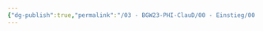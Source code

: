 ```yaml
---
{"dg-publish":true,"permalink":"/03 - BGW23-PHI-ClauD/00 - Einstieg/00 - Präsentation.excalidraw/","tags":["excalidraw"]}
---
```

<style> .container {font-family: sans-serif; text-align: center;} .button-wrapper button {z-index: 1;height: 40px; width: 100px; margin: 10px;padding: 5px;} .excalidraw .App-menu_top .buttonList { display: flex;} .excalidraw-wrapper { height: 800px; margin: 50px; position: relative;} :root[dir="ltr"] .excalidraw .layer-ui__wrapper .zen-mode-transition.App-menu_bottom--transition-left {transform: none;} </style><script src="https://cdn.jsdelivr.net/npm/react@17/umd/react.production.min.js"></script><script src="https://cdn.jsdelivr.net/npm/react-dom@17/umd/react-dom.production.min.js"></script><script type="text/javascript" src="https://cdn.jsdelivr.net/npm/@excalidraw/excalidraw@0/dist/excalidraw.production.min.js"></script><div id="00_-_Präsentationexcalidraw.md"></div><script>(function(){const InitialData={"type":"excalidraw","version":2,"source":"https://github.com/zsviczian/obsidian-excalidraw-plugin/releases/tag/1.9.19","elements":[{"type":"rectangle","version":1,"versionNonce":51299577,"isDeleted":false,"id":"HxlcHWME","fillStyle":"hachure","strokeWidth":1,"strokeStyle":"solid","roughness":1,"opacity":100,"angle":0,"x":-1201.8375701904297,"y":-6131.837127685547,"strokeColor":"#000000","backgroundColor":"transparent","width":1440,"height":1080,"seed":46336,"groupIds":["DxcqPydr"],"frameId":null,"roundness":null,"boundElements":[],"updated":1693768009327,"link":null,"locked":true},{"type":"image","version":1,"versionNonce":606735863,"isDeleted":false,"id":"gGFZOPyT","fillStyle":"hachure","strokeWidth":1,"strokeStyle":"solid","roughness":1,"opacity":100,"angle":0,"x":-1201.8375701904297,"y":-6131.837127685547,"strokeColor":"#000000","backgroundColor":"transparent","width":1440,"height":1080,"seed":78073,"groupIds":["DxcqPydr"],"frameId":null,"roundness":null,"boundElements":[],"updated":1693768010993,"link":null,"locked":true,"customData":{"isAnchored":false},"status":"pending","fileId":"ea73f057fa52ba1ebc3e7c391e8ec3abcca2b5c7","scale":[1,1]},{"type":"rectangle","version":1,"versionNonce":709251262,"isDeleted":false,"id":"aYHqkSNa","fillStyle":"hachure","strokeWidth":1,"strokeStyle":"solid","roughness":1,"opacity":100,"angle":0,"x":-1201.8375701904297,"y":-5031.837127685547,"strokeColor":"#000000","backgroundColor":"transparent","width":1440,"height":1080,"seed":46655,"groupIds":["ZRXBcbBZ"],"frameId":null,"roundness":null,"boundElements":[],"updated":1693768010994,"link":null,"locked":true},{"type":"image","version":1,"versionNonce":966693522,"isDeleted":false,"id":"nDHkjxut","fillStyle":"hachure","strokeWidth":1,"strokeStyle":"solid","roughness":1,"opacity":100,"angle":0,"x":-1201.8375701904297,"y":-5031.837127685547,"strokeColor":"#000000","backgroundColor":"transparent","width":1440,"height":1080,"seed":27408,"groupIds":["ZRXBcbBZ"],"frameId":null,"roundness":null,"boundElements":[],"updated":1693768012006,"link":null,"locked":true,"customData":{"isAnchored":false},"status":"pending","fileId":"90fa62060cdda1cb0438e5aab6e3ada5abe1f3e4","scale":[1,1]},{"type":"rectangle","version":1,"versionNonce":444012797,"isDeleted":false,"id":"M2MN0RRR","fillStyle":"hachure","strokeWidth":1,"strokeStyle":"solid","roughness":1,"opacity":100,"angle":0,"x":-1201.8375701904297,"y":-3931.837127685547,"strokeColor":"#000000","backgroundColor":"transparent","width":1440,"height":1080,"seed":78836,"groupIds":["d6uWiUQr"],"frameId":null,"roundness":null,"boundElements":[],"updated":1693768012006,"link":null,"locked":true},{"type":"image","version":1,"versionNonce":713399366,"isDeleted":false,"id":"D9uVeURV","fillStyle":"hachure","strokeWidth":1,"strokeStyle":"solid","roughness":1,"opacity":100,"angle":0,"x":-1201.8375701904297,"y":-3931.837127685547,"strokeColor":"#000000","backgroundColor":"transparent","width":1440,"height":1080,"seed":40612,"groupIds":["d6uWiUQr"],"frameId":null,"roundness":null,"boundElements":[],"updated":1693768013073,"link":null,"locked":true,"customData":{"isAnchored":false},"status":"pending","fileId":"4fadd97a413644819f56bc4643dccf131d8c0831","scale":[1,1]},{"type":"rectangle","version":1,"versionNonce":987484397,"isDeleted":false,"id":"2Ya5yGnp","fillStyle":"hachure","strokeWidth":1,"strokeStyle":"solid","roughness":1,"opacity":100,"angle":0,"x":-1201.8375701904297,"y":-2831.837127685547,"strokeColor":"#000000","backgroundColor":"transparent","width":1440,"height":1080,"seed":78783,"groupIds":["fHzvH58c"],"frameId":null,"roundness":null,"boundElements":[],"updated":1693768013074,"link":null,"locked":true},{"type":"image","version":1,"versionNonce":852411639,"isDeleted":false,"id":"mmt2nH8O","fillStyle":"hachure","strokeWidth":1,"strokeStyle":"solid","roughness":1,"opacity":100,"angle":0,"x":-1201.8375701904297,"y":-2831.837127685547,"strokeColor":"#000000","backgroundColor":"transparent","width":1440,"height":1080,"seed":24342,"groupIds":["fHzvH58c"],"frameId":null,"roundness":null,"boundElements":[],"updated":1693768014258,"link":null,"locked":true,"customData":{"isAnchored":false},"status":"pending","fileId":"29d1d1479d0f7db7de6b791f1abaf7f87527802a","scale":[1,1]},{"type":"rectangle","version":1,"versionNonce":149097899,"isDeleted":false,"id":"khLPFbri","fillStyle":"hachure","strokeWidth":1,"strokeStyle":"solid","roughness":1,"opacity":100,"angle":0,"x":-1201.8375701904297,"y":-1731.8371276855469,"strokeColor":"#000000","backgroundColor":"transparent","width":1440,"height":1080,"seed":15687,"groupIds":["xfX8IaXb"],"frameId":null,"roundness":null,"boundElements":[],"updated":1693768014258,"link":null,"locked":true},{"type":"image","version":1,"versionNonce":240026073,"isDeleted":false,"id":"eUbjE3pW","fillStyle":"hachure","strokeWidth":1,"strokeStyle":"solid","roughness":1,"opacity":100,"angle":0,"x":-1201.8375701904297,"y":-1731.8371276855469,"strokeColor":"#000000","backgroundColor":"transparent","width":1440,"height":1080,"seed":74927,"groupIds":["xfX8IaXb"],"frameId":null,"roundness":null,"boundElements":[],"updated":1693768015020,"link":null,"locked":true,"customData":{"isAnchored":false},"status":"pending","fileId":"7a215b5204ebe6afd145d10701c75926ee84b51e","scale":[1,1]},{"type":"rectangle","version":1,"versionNonce":888253381,"isDeleted":false,"id":"YWWYGz1g","fillStyle":"hachure","strokeWidth":1,"strokeStyle":"solid","roughness":1,"opacity":100,"angle":0,"x":-1201.8375701904297,"y":-631.8371276855469,"strokeColor":"#000000","backgroundColor":"transparent","width":1440,"height":1080,"seed":69937,"groupIds":["voH3zUFI"],"frameId":null,"roundness":null,"boundElements":[],"updated":1693768015020,"link":null,"locked":true},{"type":"image","version":1,"versionNonce":467984385,"isDeleted":false,"id":"8oT5S67w","fillStyle":"hachure","strokeWidth":1,"strokeStyle":"solid","roughness":1,"opacity":100,"angle":0,"x":-1201.8375701904297,"y":-631.8371276855469,"strokeColor":"#000000","backgroundColor":"transparent","width":1440,"height":1080,"seed":1784,"groupIds":["voH3zUFI"],"frameId":null,"roundness":null,"boundElements":[],"updated":1693768017782,"link":null,"locked":true,"customData":{"isAnchored":false},"status":"pending","fileId":"f41b8cf69e3172d3fcf40d9a5a6b607c337e0e85","scale":[1,1]},{"type":"rectangle","version":1,"versionNonce":979016158,"isDeleted":false,"id":"JPd5oWDQ","fillStyle":"hachure","strokeWidth":1,"strokeStyle":"solid","roughness":1,"opacity":100,"angle":0,"x":-1201.8375701904297,"y":468.1628723144531,"strokeColor":"#000000","backgroundColor":"transparent","width":1440,"height":1080,"seed":27307,"groupIds":["9sKo8tEf"],"frameId":null,"roundness":null,"boundElements":[],"updated":1693768017782,"link":null,"locked":true},{"type":"image","version":1,"versionNonce":68190416,"isDeleted":false,"id":"nbCQJ8cP","fillStyle":"hachure","strokeWidth":1,"strokeStyle":"solid","roughness":1,"opacity":100,"angle":0,"x":-1201.8375701904297,"y":468.1628723144531,"strokeColor":"#000000","backgroundColor":"transparent","width":1440,"height":1080,"seed":27912,"groupIds":["9sKo8tEf"],"frameId":null,"roundness":null,"boundElements":[],"updated":1693768018757,"link":null,"locked":true,"customData":{"isAnchored":false},"status":"pending","fileId":"5cd46530ee6838db31d8dcf72efa0080c723ea0e","scale":[1,1]},{"type":"rectangle","version":1,"versionNonce":843441143,"isDeleted":false,"id":"FXPZm0j7","fillStyle":"hachure","strokeWidth":1,"strokeStyle":"solid","roughness":1,"opacity":100,"angle":0,"x":-1201.8375701904297,"y":1568.1628723144531,"strokeColor":"#000000","backgroundColor":"transparent","width":1440,"height":1080,"seed":85107,"groupIds":["OqxRQSet"],"frameId":null,"roundness":null,"boundElements":[],"updated":1693768018758,"link":null,"locked":true},{"type":"image","version":1,"versionNonce":432109370,"isDeleted":false,"id":"fVZ725yd","fillStyle":"hachure","strokeWidth":1,"strokeStyle":"solid","roughness":1,"opacity":100,"angle":0,"x":-1201.8375701904297,"y":1568.1628723144531,"strokeColor":"#000000","backgroundColor":"transparent","width":1440,"height":1080,"seed":65540,"groupIds":["OqxRQSet"],"frameId":null,"roundness":null,"boundElements":[],"updated":1693768020201,"link":null,"locked":true,"customData":{"isAnchored":false},"status":"pending","fileId":"9ff6a6cfaa23c1c65383cddf83ba5959fac4ad91","scale":[1,1]},{"type":"rectangle","version":1,"versionNonce":389025147,"isDeleted":false,"id":"8XuFCYhk","fillStyle":"hachure","strokeWidth":1,"strokeStyle":"solid","roughness":1,"opacity":100,"angle":0,"x":-1201.8375701904297,"y":2668.162872314453,"strokeColor":"#000000","backgroundColor":"transparent","width":1440,"height":1080,"seed":48005,"groupIds":["g3rTiGJs"],"frameId":null,"roundness":null,"boundElements":[],"updated":1693768020201,"link":null,"locked":true},{"type":"image","version":1,"versionNonce":193304191,"isDeleted":false,"id":"BVXZr3qP","fillStyle":"hachure","strokeWidth":1,"strokeStyle":"solid","roughness":1,"opacity":100,"angle":0,"x":-1201.8375701904297,"y":2668.162872314453,"strokeColor":"#000000","backgroundColor":"transparent","width":1440,"height":1080,"seed":27815,"groupIds":["g3rTiGJs"],"frameId":null,"roundness":null,"boundElements":[],"updated":1693768021159,"link":null,"locked":true,"customData":{"isAnchored":false},"status":"pending","fileId":"7a22eaa6b71caec35aa22d20fd44ccd80b3d7f00","scale":[1,1]},{"type":"rectangle","version":1,"versionNonce":605472330,"isDeleted":false,"id":"qp5Be9X2","fillStyle":"hachure","strokeWidth":1,"strokeStyle":"solid","roughness":1,"opacity":100,"angle":0,"x":-1201.8375701904297,"y":3768.162872314453,"strokeColor":"#000000","backgroundColor":"transparent","width":1440,"height":1080,"seed":63933,"groupIds":["RF39uUqd"],"frameId":null,"roundness":null,"boundElements":[],"updated":1693768021159,"link":null,"locked":true},{"type":"image","version":1,"versionNonce":931959796,"isDeleted":false,"id":"NHxyCmjk","fillStyle":"hachure","strokeWidth":1,"strokeStyle":"solid","roughness":1,"opacity":100,"angle":0,"x":-1201.8375701904297,"y":3768.162872314453,"strokeColor":"#000000","backgroundColor":"transparent","width":1440,"height":1080,"seed":11361,"groupIds":["RF39uUqd"],"frameId":null,"roundness":null,"boundElements":[],"updated":1693768021869,"link":null,"locked":true,"customData":{"isAnchored":false},"status":"pending","fileId":"d29fa4f4ff66467ce5c106a3cbdcd0c37d7dac9c","scale":[1,1]},{"type":"rectangle","version":1,"versionNonce":878195380,"isDeleted":false,"id":"NHEz9yZV","fillStyle":"hachure","strokeWidth":1,"strokeStyle":"solid","roughness":1,"opacity":100,"angle":0,"x":-1201.8375701904297,"y":4868.162872314453,"strokeColor":"#000000","backgroundColor":"transparent","width":1440,"height":1080,"seed":77176,"groupIds":["V2k9wZlN"],"frameId":null,"roundness":null,"boundElements":[],"updated":1693768021869,"link":null,"locked":true},{"type":"image","version":1,"versionNonce":373042725,"isDeleted":false,"id":"fiQonMgU","fillStyle":"hachure","strokeWidth":1,"strokeStyle":"solid","roughness":1,"opacity":100,"angle":0,"x":-1201.8375701904297,"y":4868.162872314453,"strokeColor":"#000000","backgroundColor":"transparent","width":1440,"height":1080,"seed":55553,"groupIds":["V2k9wZlN"],"frameId":null,"roundness":null,"boundElements":[],"updated":1693768022746,"link":null,"locked":true,"customData":{"isAnchored":false},"status":"pending","fileId":"1959bcdcfd59f2e2ae61a00f65a65d8cf592339e","scale":[1,1]},{"type":"text","version":2,"versionNonce":1466763358,"isDeleted":false,"id":"IfKUOk1q","fillStyle":"hachure","strokeWidth":1,"strokeStyle":"solid","roughness":1,"opacity":100,"angle":0,"x":-449.7492980957031,"y":-227.82162475585938,"strokeColor":"#1e1e1e","backgroundColor":"transparent","width":333.42205810546875,"height":25,"seed":662,"groupIds":["v1XhpZyNK2UhGkwGwNTDH"],"frameId":null,"roundness":null,"boundElements":[],"updated":1693767946958,"link":"[[Präsentation_Einführung 11.pptx]]","locked":false,"fontSize":20,"fontFamily":1,"text":"📍Präsentation_Einführung 11.pptx","rawText":"[[Präsentation_Einführung 11.pptx]]","textAlign":"left","verticalAlign":"top","containerId":null,"originalText":"📍Präsentation_Einführung 11.pptx","lineHeight":1.25,"baseline":20},{"type":"rectangle","version":141,"versionNonce":1745663106,"isDeleted":false,"id":"WpSJj4s6YRfZB8RmgRBjc","fillStyle":"hachure","strokeWidth":1,"strokeStyle":"solid","roughness":1,"opacity":100,"angle":0,"x":-463.68275451660156,"y":-248.86431884765625,"strokeColor":"#1e1e1e","backgroundColor":"transparent","width":373.0967102050781,"height":65.48892211914062,"seed":2069012062,"groupIds":["v1XhpZyNK2UhGkwGwNTDH"],"frameId":null,"roundness":{"type":3},"boundElements":[],"updated":1693767946958,"link":null,"locked":false}],"appState":{"theme":"light","viewBackgroundColor":"#ffffff","currentItemStrokeColor":"#1e1e1e","currentItemBackgroundColor":"transparent","currentItemFillStyle":"hachure","currentItemStrokeWidth":1,"currentItemStrokeStyle":"solid","currentItemRoughness":1,"currentItemOpacity":100,"currentItemFontFamily":1,"currentItemFontSize":20,"currentItemTextAlign":"left","currentItemStartArrowhead":null,"currentItemEndArrowhead":"arrow","scrollX":2897.068588256836,"scrollY":4487.608917236328,"zoom":{"value":0.1},"currentItemRoundness":"round","gridSize":null,"gridColor":{"Bold":"#C9C9C9FF","Regular":"#EDEDEDFF"},"currentStrokeOptions":null,"previousGridSize":null,"frameRendering":{"enabled":true,"clip":true,"name":true,"outline":true}},"files":{}};InitialData.scrollToContent=true;App=()=>{const e=React.useRef(null),t=React.useRef(null),[n,i]=React.useState({width:void 0,height:void 0});return React.useEffect(()=>{i({width:t.current.getBoundingClientRect().width,height:t.current.getBoundingClientRect().height});const e=()=>{i({width:t.current.getBoundingClientRect().width,height:t.current.getBoundingClientRect().height})};return window.addEventListener("resize",e),()=>window.removeEventListener("resize",e)},[t]),React.createElement(React.Fragment,null,React.createElement("div",{className:"excalidraw-wrapper",ref:t},React.createElement(ExcalidrawLib.Excalidraw,{ref:e,width:n.width,height:n.height,initialData:InitialData,viewModeEnabled:!0,zenModeEnabled:!0,gridModeEnabled:!1})))},excalidrawWrapper=document.getElementById("00_-_Präsentationexcalidraw.md");ReactDOM.render(React.createElement(App),excalidrawWrapper);})();</script>